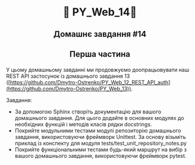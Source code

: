 #  <p align="center">:robot:  PY_Web_14:robot:  </p>

## <p align="center">Домашнє завдання  #14</p>

## <p align="center">Перша частина</p>

У цьому домашньому завданні ми продовжуємо доопрацьовувати наш REST API застосунок із домашнього завдання 13 ([https://github.com/Dmytro-Ostrenko/PY_Web_12_REST_API_auth](https://github.com/Dmytro-Ostrenko/PY_Web_13)).

Завдання:

- За допомогою Sphinx створіть документацію для вашого домашнього завдання. Для цього додайте в основних модулях до необхідних функцій і методів класів рядки docstrings.
- Покрийте модульними тестами модулі репозиторію домашнього завдання, використовуючи фреймворк Unittest. За основу візьміть приклад із конспекту для модуля tests/test_unit_repository_notes.py
- Покрийте функціональними тестами будь-який маршрут на вибір з вашого домашнього завдання, використовуючи фреймворк pytest.
